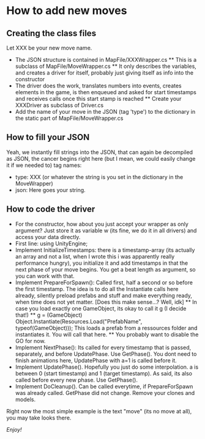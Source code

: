 # How to add new moves

## Creating the class files
Let XXX be your new move name. 
* The JSON structure is contained in MapFile/XXXWrapper.cs 
** This is a subclass of MapFile/MoveWrapper.cs
** It only describes the variables, and creates a driver for itself, probably just giving itself as info into the constructor
* The driver does the work, translates numbers into events, creates elements in the game, is then enqueued and asked for start timestamps and receives calls once this start stamp is reached
** Create your XXXDriver as subclass of Driver.cs
* Add the name of your move in the JSON (tag 'type') to the dictionary in the static part of MapFile/MoveWrapper.cs

## How to fill your JSON
Yeah, we instantly fill strings into the JSON, that can again be decompiled as JSON, the cancer begins right here (but I mean, we could easily change it if we needed to)
tag names: 
* type: XXX (or whatever the string is you set in the dictionary in the MoveWrapper)
* json: Here goes your string. 

## How to code the driver
* For the constructor, how about you just accept your wrapper as only argument? Just store it as variable w (its fine, we do it in all drivers) and access your data directly. 
* First line: using UnityEngine;
* Implement InitializeTimestamps: there is a timestamp-array (its actually an array and not a list, when I wrote this i was apparently really performance hungry), you initialize it and add timestamps in that the next phase of your move begins. You get a beat length as argument, so you can work with that. 
* Implement PrepareForSpawn(): Called first, half a second or so before the first timestamp. The idea is to do all the Instantiate calls here already, silently preload prefabs and stuff and make everything ready, when time does not yet matter. [Does this make sense...? Well, idk]
** In case you load exactly one GameObject, its okay to call it g (I decide that!)
** g = (GameObject) Object.Instantiate(Resources.Load("PrefabName", typeof(GameObject))); This loads a prefab from a ressources folder and instantiates it. You will call that here. 
** You probably want to disable the GO for now. 
* Implement NextPhase(): Its called for every timestamp that is passed, separately, and before UpdatePhase. Use GetPhase(). You dont need to finish animations here, UpdatePhase with a=1 is called before it.  
* Implement UpdatePhase(). Hopefully you just do some interpolation. a is between 0 (start timestamp) and 1 (target timestamp). As said, its also called before every new phase. Use GetPhase().
* Implement DoCleanup(). Can be called everytime, if PrepareForSpawn was already called. GetPhase did not change. Remove your clones and models. 

Right now the most simple example is the text "move" (its no move at all), you may take looks there. 

*Enjoy!*